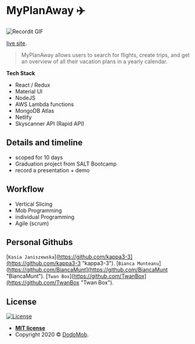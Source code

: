 # MyPlanAway :airplane:

![Recordit GIF](https://thumbs.gfycat.com/DampFirmBorderterrier-size_restricted.gif)

[live site](https://planaway.netlify.app/ "live site").

> MyPlanAway allows users to search for flights, create  trips, 
> and get an overview of all their vacation plans in a yearly calendar.

**Tech Stack**

- React / Redux
- Material UI
- NodeJS
- AWS Lambda functions
- MongoDB Atlas
- Netlify
- Skyscanner API (Rapid API)

## Details and timeline

- scoped for 10 days
- Graduation project from SALT Bootcamp
- record a presentation + demo 


## Workflow

- Vertical Slicing
- Mob Programming 
- individual Programming
- Agile (scrum)



## Personal Githubs

[`Kasia Janiszewska`](https://github.com/kappa3-3](https://github.com/kappa3-3 "kappa3-3").
[`Bianca Munteanu`](https://github.com/BiancaMunt](https://github.com/BiancaMunt "BiancaMunt").
[`Twan Box`](https://github.com/TwanBox](https://github.com/TwanBox "Twan Box").


## License

[![License](http://img.shields.io/:license-mit-blue.svg?style=flat-square)](http://badges.mit-license.org)

- **[MIT license](http://opensource.org/licenses/mit-license.php)**
- Copyright 2020 © <a href="[https://github.com/DodoMob](https://github.com/DodoMob)" target="_blank">DodoMob</a>.
